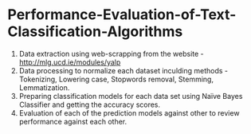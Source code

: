# Performance-Evaluation-of-Text-Classification-Algorithms

1. Data extraction using web-scrapping from the website - http://mlg.ucd.ie/modules/yalp
2. Data processing to normalize each dataset inculding methods - Tokenizing, Lowering case, Stopwords removal, Stemming, Lemmatization.
3. Preparing classification models for each data set using Naïve Bayes Classifier and getting the accuracy scores.
4. Evaluation of each of the prediction models against other to review performance against each other.
